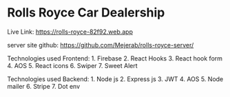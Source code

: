 # Rolls Royce Car Dealership

Live Link: https://rolls-royce-82f92.web.app

server site github: https://github.com/Mejerab/rolls-royce-server/

Technologies used Frontend:
    1. Firebase
    2. React Hooks
    3. React hook form
    4. AOS
    5. React icons
    6. Swiper
    7. Sweet Alert

Technologies used Backend:
    1. Node js
    2. Express js
    3. JWT
    4. AOS
    5. Node mailer
    6. Stripe
    7. Dot env
